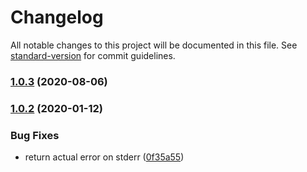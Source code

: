 # Changelog

All notable changes to this project will be documented in this file. See [standard-version](https://github.com/conventional-changelog/standard-version) for commit guidelines.

### [1.0.3](https://github.com/sh0ji/git-tags-remote/compare/v1.0.2...v1.0.3) (2020-08-06)

### [1.0.2](https://github.com/sh0ji/git-tags-remote/compare/v1.0.0...v1.0.2) (2020-01-12)


### Bug Fixes

* return actual error on stderr ([0f35a55](https://github.com/sh0ji/git-tags-remote/commit/0f35a559ed85fc9a935441855d703ef312beea67))
